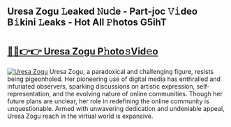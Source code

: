## Uresa Zogu 𝙻eaked 𝙽u𝚍e - Part-joc 𝚅𝚒deo B𝚒kini 𝙻eaks - Hot All 𝙿hotos G5ihT

# <h2><a href="http://ld09gu1.urlbe.top/?page=Uresa+Zogu">🔗🔗👉👉 Uresa Zogu P𝚑oto𝚜Vid𝚎o</a></h2>

[![Uresa Zogu](https://i.imgur.com/eBuTRDB.gif)](http://ld09gu1.urlbe.top/?page=Uresa+Zogu)
Uresa Zogu, a paradoxical and challenging figure, resists being pigeonholed. Her pioneering use of digital media has enthralled and infuriated observers, sparking discussions on artistic expression, self-representation, and the evolving nature of online communities. Though her future plans are unclear, her role in redefining the online community is unquestionable. Armed with unwavering dedication and undeniable appeal, Uresa Zogu reach in the virtual world is expansive.
